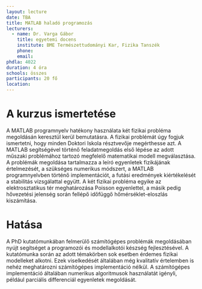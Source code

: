 ```yaml
---
layout: lecture
date: TBA
title: MATLAB haladó programozás
lecturers:
  - name: Dr. Varga Gábor
    title: egyetemi docens
    institute: BME Természettudományi Kar, Fizika Tanszék
    phone: 
    email: 
phdla: 4022
duration: 4 óra
schools: összes
participants: 20 fő
location: 
---
```


# A kurzus ismertetése

A MATLAB programnyelv hatékony használata két fizikai probléma megoldásán keresztül kerül bemutatásra. A fizikai problémát úgy fogjuk ismertetni, hogy minden Doktori Iskola résztvevője megérthesse azt. A MATLAB segítségével történő feladatmegoldás első lépése az adott műszaki problémához tartozó megfelelő matematikai modell megválasztása. A problémák megoldása tartalmazza a leíró egyenletek fizikájának értelmezését, a szükséges numerikus módszert, a MATLAB programnyelvben történő implementációt, a futási eredmények kiértékelését a stabilitás vizsgálattal együtt. A két fizikai probléma egyike az elektrosztatikus tér meghatározása Poisson egyenlettel, a másik pedig hővezetési jelenség során fellépő időfüggő hőmérséklet-eloszlás kiszámítása.

# Hatása

A PhD kutatómunkában felmerülő számítógépes problémák megoldásában nyújt segítséget a programozói és modellalkotói készség fejlesztésével. A kutatómunka során az adott témakörben sok esetben érdemes fizikai modelleket alkotni. Ezek viselkedését általában még kvalitatív értelemben is nehéz meghatározni számítógépes implementáció nélkül. A számítógépes implementáció általában numerikus algoritmusok használatát igényli, például parciális differenciál egyenletek megoldását.
